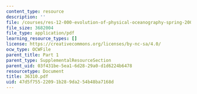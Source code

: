 ```yaml
---
content_type: resource
description: ''
file: /courses/res-12-000-evolution-of-physical-oceanography-spring-2007/47d5f75522091b289da254b48ba7168d_36310.pdf
file_size: 3682004
file_type: application/pdf
learning_resource_types: []
license: https://creativecommons.org/licenses/by-nc-sa/4.0/
ocw_type: OCWFile
parent_title: Part 1
parent_type: SupplementalResourceSection
parent_uid: 03f431be-5ea1-6d28-29a0-d1d6224b6478
resourcetype: Document
title: 36310.pdf
uid: 47d5f755-2209-1b28-9da2-54b48ba7168d
---
```

